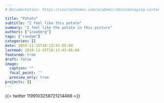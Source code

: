 ```yaml
---
# Documentation: https://sourcethemes.com/academic/docs/managing-content/

title: "Potato"
subtitle: "I feel like this potato"
summary: "I feel like the potato in this picture"
authors: ["icaoberg"]
tags: ["random"]
categories: []
date: 2019-11-25T18:13:43-05:00
lastmod: 2019-11-25T18:13:43-05:00
featured: true
draft: false
image:
  caption: ""
  focal_point: ""
  preview_only: true
projects: []
---
```


{{< twitter 1199103258721214466 >}}
